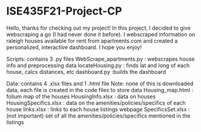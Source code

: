 # ISE435F21-Project-CP
Hello, thanks for checking out my project! In this project, I decided to give webscraping a go (I had never done it before). I webscraped information on raleigh houses available for rent from apartments.com and created a personalized, interactive dashboard. I hope you enjoy!



Scripts:
contains 3 .py files
    WebScrape_apartments.py : webscrapes house info and preprocessing data
    locateHousing.py : finds lat and long of each house, calcs distances, etc
    dashboard.py :builds the dashboard

Data:
contains 4 .xlsx files and 1 .html file
Note: none of this is downloaded data, each file is created in the code files to store data
    Housing_map.html : folium map of the houses
    HousingInfo.xlsx : data on houses
    HousingSpecifics.xlsx : data on the amenities/policies/specifics of each house
    links.xlsx : links to each house listings webpage
    SpecificsSet.xlsx : (not important) set of all the amenities/policies/specifics mentioned in the listings





